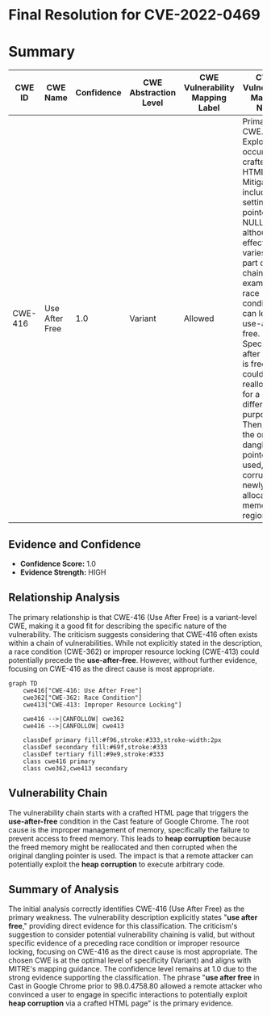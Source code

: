 # Final Resolution for CVE-2022-0469

# Summary
| CWE ID | CWE Name | Confidence | CWE Abstraction Level | CWE Vulnerability Mapping Label | CWE-Vulnerability Mapping Notes |
|---|---|---|---|---|---|
| CWE-416 | Use After Free | 1.0 | Variant | Allowed | Primary CWE. Exploitation occurs via crafted HTML. Mitigations include setting freed pointers to NULL, although effectiveness varies. Often part of a chain. For example, race conditions can lead to use-after-free. Specifically, after memory is freed, it could be reallocated for a different purpose. Then, when the original, dangling pointer is used, it corrupts this newly allocated memory region. |

## Evidence and Confidence

*   **Confidence Score:** 1.0
*   **Evidence Strength:** HIGH

## Relationship Analysis
The primary relationship is that CWE-416 (Use After Free) is a variant-level CWE, making it a good fit for describing the specific nature of the vulnerability. The criticism suggests considering that CWE-416 often exists within a chain of vulnerabilities. While not explicitly stated in the description, a race condition (CWE-362) or improper resource locking (CWE-413) could potentially precede the **use-after-free**. However, without further evidence, focusing on CWE-416 as the direct cause is most appropriate.

```mermaid
graph TD
    cwe416["CWE-416: Use After Free"]
    cwe362["CWE-362: Race Condition"]
    cwe413["CWE-413: Improper Resource Locking"]
    
    cwe416 -->|CANFOLLOW| cwe362
    cwe416 -->|CANFOLLOW| cwe413

    classDef primary fill:#f96,stroke:#333,stroke-width:2px
    classDef secondary fill:#69f,stroke:#333
    classDef tertiary fill:#9e9,stroke:#333
    class cwe416 primary
    class cwe362,cwe413 secondary
```

## Vulnerability Chain
The vulnerability chain starts with a crafted HTML page that triggers the **use-after-free** condition in the Cast feature of Google Chrome. The root cause is the improper management of memory, specifically the failure to prevent access to freed memory. This leads to **heap corruption** because the freed memory might be reallocated and then corrupted when the original dangling pointer is used. The impact is that a remote attacker can potentially exploit the **heap corruption** to execute arbitrary code.

## Summary of Analysis
The initial analysis correctly identifies CWE-416 (Use After Free) as the primary weakness. The vulnerability description explicitly states "**use after free**," providing direct evidence for this classification. The criticism's suggestion to consider potential vulnerability chaining is valid, but without specific evidence of a preceding race condition or improper resource locking, focusing on CWE-416 as the direct cause is most appropriate. The chosen CWE is at the optimal level of specificity (Variant) and aligns with MITRE's mapping guidance. The confidence level remains at 1.0 due to the strong evidence supporting the classification. The phrase "**use after free** in Cast in Google Chrome prior to 98.0.4758.80 allowed a remote attacker who convinced a user to engage in specific interactions to potentially exploit **heap corruption** via a crafted HTML page" is the primary evidence.